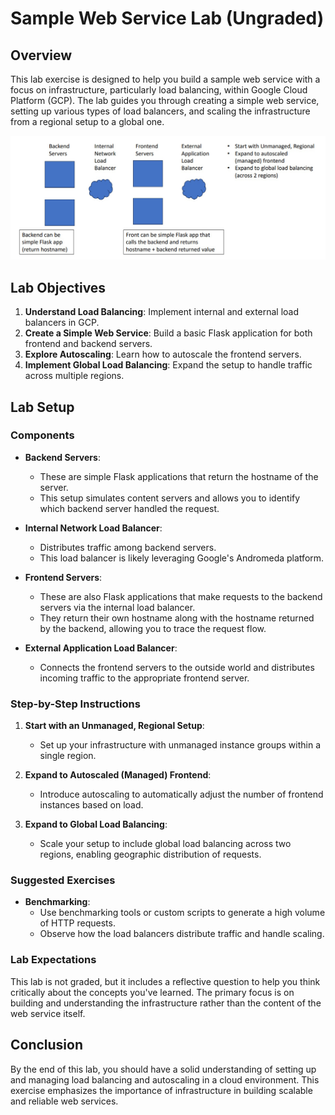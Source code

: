 # Sample Web Service Lab (Ungraded)

## Overview

This lab exercise is designed to help you build a sample web service with a focus on infrastructure, particularly load balancing, within Google Cloud Platform (GCP). The lab guides you through creating a simple web service, setting up various types of load balancers, and scaling the infrastructure from a regional setup to a global one.

<img src="image/load_balance_lab.jpg" width="800" />

## Lab Objectives

1. **Understand Load Balancing**: Implement internal and external load balancers in GCP.
2. **Create a Simple Web Service**: Build a basic Flask application for both frontend and backend servers.
3. **Explore Autoscaling**: Learn how to autoscale the frontend servers.
4. **Implement Global Load Balancing**: Expand the setup to handle traffic across multiple regions.

## Lab Setup

### Components

- **Backend Servers**:
  - These are simple Flask applications that return the hostname of the server.
  - This setup simulates content servers and allows you to identify which backend server handled the request.

- **Internal Network Load Balancer**:
  - Distributes traffic among backend servers.
  - This load balancer is likely leveraging Google's Andromeda platform.

- **Frontend Servers**:
  - These are also Flask applications that make requests to the backend servers via the internal load balancer.
  - They return their own hostname along with the hostname returned by the backend, allowing you to trace the request flow.

- **External Application Load Balancer**:
  - Connects the frontend servers to the outside world and distributes incoming traffic to the appropriate frontend server.

### Step-by-Step Instructions

1. **Start with an Unmanaged, Regional Setup**:
   - Set up your infrastructure with unmanaged instance groups within a single region.
   
2. **Expand to Autoscaled (Managed) Frontend**:
   - Introduce autoscaling to automatically adjust the number of frontend instances based on load.

3. **Expand to Global Load Balancing**:
   - Scale your setup to include global load balancing across two regions, enabling geographic distribution of requests.

### Suggested Exercises

- **Benchmarking**:
  - Use benchmarking tools or custom scripts to generate a high volume of HTTP requests.
  - Observe how the load balancers distribute traffic and handle scaling.

### Lab Expectations

This lab is not graded, but it includes a reflective question to help you think critically about the concepts you've learned. The primary focus is on building and understanding the infrastructure rather than the content of the web service itself.

## Conclusion

By the end of this lab, you should have a solid understanding of setting up and managing load balancing and autoscaling in a cloud environment. This exercise emphasizes the importance of infrastructure in building scalable and reliable web services.

